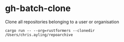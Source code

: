 # gh-batch-clone
Clone all repositories belonging to a user or organisation

```
cargo run -- --org=rustformers --clonedir /Users/chris.ayling/repoarchive
```